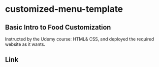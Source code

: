 # customized-menu-template
<h2>Basic Intro to Food Customization</h2>
Instructed by the Udemy course: HTML& CSS, and deployed the required website as it wants.
<br />

<h2>Link</h2>
